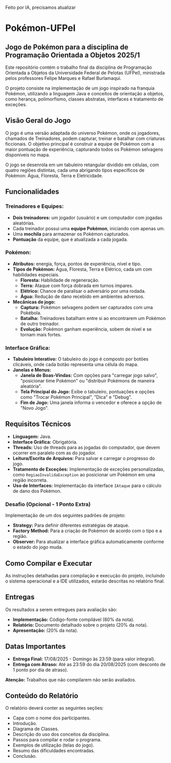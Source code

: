 Feito por IA, precisamos atualizar

# Pokémon-UFPel

## Jogo de Pokémon para a disciplina de Programação Orientada a Objetos 2025/1

Este repositório contém o trabalho final da disciplina de Programação Orientada a Objetos da Universidade Federal de Pelotas (UFPel), ministrada pelos professores Felipe Marques e Rafael Burlamaqui.

O projeto consiste na implementação de um jogo inspirado na franquia Pokémon, utilizando a linguagem Java e conceitos de orientação a objetos, como herança, polimorfismo, classes abstratas, interfaces e tratamento de exceções.

## Visão Geral do Jogo

O jogo é uma versão adaptada do universo Pokémon, onde os jogadores, chamados de Treinadores, podem capturar, treinar e batalhar com criaturas ficcionais. O objetivo principal é construir a equipe de Pokémon com a maior pontuação de experiência, capturando todos os Pokémon selvagens disponíveis no mapa.

O jogo se desenrola em um tabuleiro retangular dividido em células, com quatro regiões distintas, cada uma abrigando tipos específicos de Pokémon: Água, Floresta, Terra e Eletricidade.

## Funcionalidades

### Treinadores e Equipes:
- **Dois treinadores:** um jogador (usuário) e um computador com jogadas aleatórias.
- Cada treinador possui uma **equipe Pokémon**, iniciando com apenas um.
- Uma **mochila** para armazenar os Pokémon capturados.
- **Pontuação** da equipe, que é atualizada a cada jogada.

### Pokémon:
- **Atributos:** energia, força, pontos de experiência, nível e tipo.
- **Tipos de Pokémon:** Água, Floresta, Terra e Elétrico, cada um com habilidades especiais.
    - **Floresta:** Habilidade de regeneração.
    - **Terra:** Ataque com força dobrada em turnos ímpares.
    - **Elétrico:** Chance de paralisar o adversário por uma rodada.
    - **Água:** Redução de dano recebido em ambientes adversos.
- **Mecânicas de jogo:**
    - **Captura:** Pokémon selvagens podem ser capturados com uma Pokébola.
    - **Batalha:** Treinadores batalham entre si ao encontrarem um Pokémon de outro treinador.
    - **Evolução:** Pokémon ganham experiência, sobem de nível e se tornam mais fortes.

### Interface Gráfica:
- **Tabuleiro Interativo:** O tabuleiro do jogo é composto por botões clicáveis, onde cada botão representa uma célula do mapa.
- **Janelas e Menus:**
    - **Janela de Boas-Vindas:** Com opções para "carregar jogo salvo", "posicionar time Pokémon" ou "distribuir Pokémons de maneira aleatória".
    - **Tela Principal do Jogo:** Exibe o tabuleiro, pontuações e opções como "Trocar Pokémon Principal", "Dica" e "Debug".
    - **Fim de Jogo:** Uma janela informa o vencedor e oferece a opção de "Novo Jogo".

## Requisitos Técnicos

- **Linguagem:** Java.
- **Interface Gráfica:** Obrigatória.
- **Threads:** Uso de threads para as jogadas do computador, que devem ocorrer em paralelo com as do jogador.
- **Leitura/Escrita de Arquivos:** Para salvar e carregar o progresso do jogo.
- **Tratamento de Exceções:** Implementação de exceções personalizadas, como `RegiaoInvalidaException` ao posicionar um Pokémon em uma região incorreta.
- **Uso de Interfaces:** Implementação da interface `IAtaque` para o cálculo de dano dos Pokémon.

### Desafio (Opcional - 1 Ponto Extra)

Implementação de um dos seguintes padrões de projeto:
- **Strategy:** Para definir diferentes estratégias de ataque.
- **Factory Method:** Para a criação de Pokémon de acordo com o tipo e a região.
- **Observer:** Para atualizar a interface gráfica automaticamente conforme o estado do jogo muda.

## Como Compilar e Executar

As instruções detalhadas para compilação e execução do projeto, incluindo o sistema operacional e a IDE utilizados, estarão descritas no relatório final.

## Entregas

Os resultados a serem entregues para avaliação são:
- **Implementação:** Código-fonte compilável (60% da nota).
- **Relatório:** Documento detalhado sobre o projeto (20% da nota).
- **Apresentação:** (20% da nota).

## Datas Importantes

- **Entrega Final:** 17/08/2025 - Domingo às 23:59 (para valor integral).
- **Entrega com Atraso:** Até as 23:59 do dia 20/08/2025 (com desconto de 1 ponto por dia de atraso).

**Atenção:** Trabalhos que não compilarem não serão avaliados.

## Conteúdo do Relatório

O relatório deverá conter as seguintes seções:
- Capa com o nome dos participantes.
- Introdução.
- Diagrama de Classes.
- Descrição do uso dos conceitos da disciplina.
- Passos para compilar e rodar o programa.
- Exemplos de utilização (telas do jogo).
- Resumo das dificuldades encontradas.
- Conclusão.